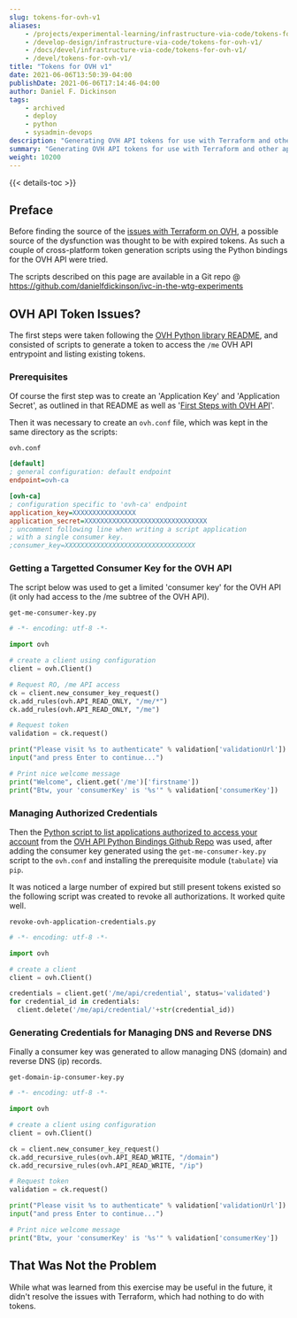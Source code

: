 ```yaml
---
slug: tokens-for-ovh-v1
aliases:
    - /projects/experimental-learning/infrastructure-via-code/tokens-for-ovh-v1/
    - /develop-design/infrastructure-via-code/tokens-for-ovh-v1/
    - /docs/devel/infrastructure-via-code/tokens-for-ovh-v1/
    - /devel/tokens-for-ovh-v1/
title: "Tokens for OVH v1"
date: 2021-06-06T13:50:39-04:00
publishDate: 2021-06-06T17:14:46-04:00
author: Daniel F. Dickinson
tags:
    - archived
    - deploy
    - python
    - sysadmin-devops
description: "Generating OVH API tokens for use with Terraform and other applications."
summary: "Generating OVH API tokens for use with Terraform and other applications."
weight: 10200
---
```


{{< details-toc >}}

## Preface

Before finding the source of the [issues with Terraform on OVH](https://www.danielfdickinson.ca/blog/terraforming-with-ovh-is-not-paradise/), a possible source of the dysfunction was thought to be with expired tokens. As such a couple of cross-platform token generation scripts using the Python bindings for the OVH API were tried.

The scripts described on this page are available in a Git repo @ <https://github.com/danielfdickinson/ivc-in-the-wtg-experiments>

## OVH API Token Issues?

The first steps were taken following the [OVH Python library README](https://github.com/ovh/python-ovh/blob/master/README.rst), and consisted of scripts to generate a token to access the ``/me`` OVH API entrypoint and listing existing tokens.

### Prerequisites

Of course the first step was to create an 'Application Key' and 'Application Secret', as outlined in that README as well as '[First Steps with OVH API](https://docs.ovh.com/ca/en/api/first-steps-with-ovh-api/)'.

Then it was necessary to create an ``ovh.conf`` file, which was kept in the same directory as the scripts:

``ovh.conf``

```ini
[default]
; general configuration: default endpoint
endpoint=ovh-ca

[ovh-ca]
; configuration specific to 'ovh-ca' endpoint
application_key=XXXXXXXXXXXXXXXX
application_secret=XXXXXXXXXXXXXXXXXXXXXXXXXXXXXXX
; uncomment following line when writing a script application
; with a single consumer key.
;consumer_key=XXXXXXXXXXXXXXXXXXXXXXXXXXXXXXXXX

```

### Getting a Targetted Consumer Key for the OVH API

The script below was used to get a limited 'consumer key' for the OVH API (it only had access to the /me subtree of the OVH API).

``get-me-consumer-key.py``

```python
# -*- encoding: utf-8 -*-

import ovh

# create a client using configuration
client = ovh.Client()

# Request RO, /me API access
ck = client.new_consumer_key_request()
ck.add_rules(ovh.API_READ_ONLY, "/me/*")
ck.add_rules(ovh.API_READ_ONLY, "/me")

# Request token
validation = ck.request()

print("Please visit %s to authenticate" % validation['validationUrl'])
input("and press Enter to continue...")

# Print nice welcome message
print("Welcome", client.get('/me')['firstname'])
print("Btw, your 'consumerKey' is '%s'" % validation['consumerKey'])
```

### Managing Authorized Credentials

Then the [Python script to list applications authorized to access your account](https://github.com/ovh/python-ovh#list-application-authorized-to-access-your-account) from the [OVH API Python Bindings Github Repo](https://github.com/ovh/python-ovh) was used, after adding the consumer key generated using the ``get-me-consumer-key.py`` script to the ``ovh.conf`` and installing the prerequisite module (``tabulate``) via ``pip``.

It was noticed a large number of expired but still present tokens existed so the following script was created to revoke all authorizations. It worked quite well.

``revoke-ovh-application-credentials.py``

```python
# -*- encoding: utf-8 -*-

import ovh

# create a client
client = ovh.Client()

credentials = client.get('/me/api/credential', status='validated')
for credential_id in credentials:
  client.delete('/me/api/credential/'+str(credential_id))

```

### Generating Credentials for Managing DNS and Reverse DNS

Finally a consumer key was generated to allow managing DNS (domain) and reverse DNS (ip) records.

``get-domain-ip-consumer-key.py``

```python
# -*- encoding: utf-8 -*-

import ovh

# create a client using configuration
client = ovh.Client()

ck = client.new_consumer_key_request()
ck.add_recursive_rules(ovh.API_READ_WRITE, "/domain")
ck.add_recursive_rules(ovh.API_READ_WRITE, "/ip")

# Request token
validation = ck.request()

print("Please visit %s to authenticate" % validation['validationUrl'])
input("and press Enter to continue...")

# Print nice welcome message
print("Btw, your 'consumerKey' is '%s'" % validation['consumerKey'])

```

## That Was Not the Problem

While what was learned from this exercise may be useful in the future, it didn't resolve the issues with Terraform, which had nothing to do with tokens.
